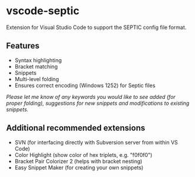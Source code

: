 # vscode-septic
Extension for Visual Studio Code to support the SEPTIC config file format.

## Features
* Syntax highlighting
* Bracket matching
* Snippets
* Multi-level folding
* Ensures correct encoding (Windows 1252) for Septic files

_Please let me know of any keywords you would like to see added (for proper folding), suggestions for new snippets and modifications to existing snippets._

## Additional recommended extensions
* SVN (for interfacing directly with Subversion server from within VS Code)
* Color Highlight (show color of hex triplets, e.g. "f0f0f0")
* Bracket Pair Colorizer 2 (helps with bracket nesting)
* Easy Snippet Maker (for creating your own snippets)